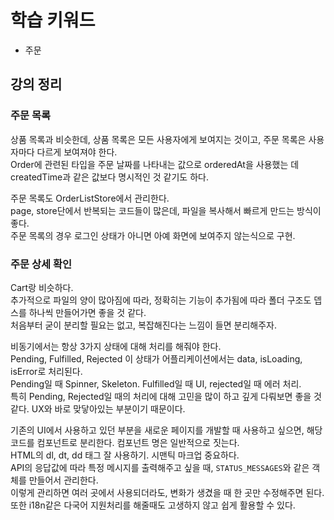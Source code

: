 # 학습 키워드

- 주문

## 강의 정리

### 주문 목록

상품 목록과 비슷한데, 상품 목록은 모든 사용자에게 보여지는 것이고, 주문 목록은 사용자마다 다르게 보여져야 한다.  
Order에 관련된 타입을 주문 날짜를 나타내는 값으로 orderedAt을 사용했는 데 createdTime과 같은 값보다 명시적인 것 같기도 하다.

주문 목록도 OrderListStore에서 관리한다.  
page, store단에서 반복되는 코드들이 많은데, 파일을 복사해서 빠르게 만드는 방식이 좋다.  
주문 목록의 경우 로그인 상태가 아니면 아예 화면에 보여주지 않는식으로 구현.

### 주문 상세 확인

Cart랑 비슷하다.  
추가적으로 파일의 양이 많아짐에 따라, 정확히는 기능이 추가됨에 따라 폴더 구조도 뎁스를 하나씩 만들어가면 좋을 것 같다.  
처음부터 굳이 분리할 필요는 없고, 복잡해진다는 느낌이 들면 분리해주자.

비동기에서는 항상 3가지 상태에 대해 처리를 해줘야 한다.  
Pending, Fulfilled, Rejected 이 상태가 어플리케이션에서는 data, isLoading, isError로 처리된다.  
Pending일 때 Spinner, Skeleton. Fulfilled일 때 UI, rejected일 때 에러 처리.  
특히 Pending, Rejected일 때의 처리에 대해 고민을 많이 하고 깊게 다뤄보면 좋을 것 같다. UX와 바로 맞닿아있는 부분이기 때문이다.

기존의 UI에서 사용하고 있던 부분을 새로운 페이지를 개발할 때 사용하고 싶으면, 해당 코드를 컴포넌트로 분리한다. 컴포넌트 명은 일반적으로 짓는다.  
HTML의 dl, dt, dd 태그 잘 사용하기. 시맨틱 마크업 중요하다.  
API의 응답값에 따라 특정 메시지를 출력해주고 싶을 때, `STATUS_MESSAGES`와 같은 객체를 만들어서 관리한다.  
이렇게 관리하면 여러 곳에서 사용되더라도, 변화가 생겼을 때 한 곳만 수정해주면 된다. 또한 i18n같은 다국어 지원처리를 해줄때도 고생하지 않고 쉽게 활용할 수 있다.
